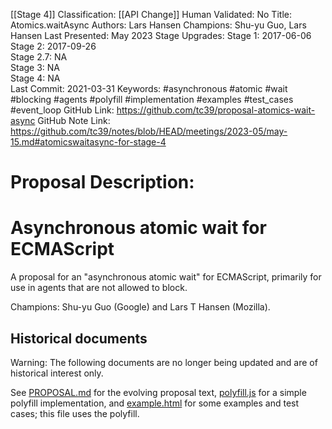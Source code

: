 [[Stage 4]]
Classification: [[API Change]]
Human Validated: No
Title: Atomics.waitAsync
Authors: Lars Hansen
Champions: Shu-yu Guo, Lars Hansen
Last Presented: May 2023
Stage Upgrades: 
Stage 1: 2017-06-06  
Stage 2: 2017-09-26  
Stage 2.7: NA  
Stage 3: NA  
Stage 4: NA  
Last Commit: 2021-03-31
Keywords: #asynchronous #atomic #wait #blocking #agents #polyfill #implementation #examples #test_cases #event_loop
GitHub Link: https://github.com/tc39/proposal-atomics-wait-async
GitHub Note Link: https://github.com/tc39/notes/blob/HEAD/meetings/2023-05/may-15.md#atomicswaitasync-for-stage-4

# Proposal Description:
# Asynchronous atomic wait for ECMAScript

A proposal for an "asynchronous atomic wait" for ECMAScript, primarily
for use in agents that are not allowed to block.

Champions: Shu-yu Guo (Google) and Lars T Hansen (Mozilla).

## Historical documents

Warning: The following documents are no longer being updated and are of
historical interest only.

See [PROPOSAL.md](PROPOSAL.md) for the evolving proposal text,
[polyfill.js](polyfill.js) for a simple polyfill implementation, and
[example.html](example.html) for some examples and test cases; this
file uses the polyfill.
